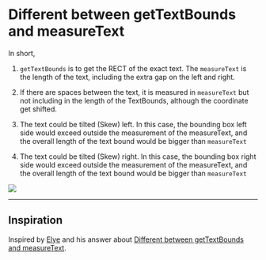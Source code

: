 # Different between getTextBounds and measureText

In short,

1. `getTextBounds` is to get the RECT of the exact text. The `measureText` is the length of the text, including the extra gap on the left and right.

2. If there are spaces between the text, it is measured in `measureText` but not including in the length of the TextBounds, although the coordinate get shifted.

3. The text could be tilted (Skew) left. In this case, the bounding box left side would exceed outside the measurement of the measureText, and the overall length of the text bound would be bigger than `measureText`

4. The text could be tilted (Skew) right. In this case, the bounding box right side would exceed outside the measurement of the measureText, and the overall length of the text bound would be bigger than `measureText`

![](https://github.com/phamducminh/Today-I-Learned/blob/master/android/resources/different-between-gettexbounds-and-measuretext.png)

---

## Inspiration

Inspired by [Elye](https://stackoverflow.com/users/3286489/elye) and his answer about [Different between getTextBounds and measureText](https://stackoverflow.com/questions/7549182/android-paint-measuretext-vs-gettextbounds/57288746#57288746).